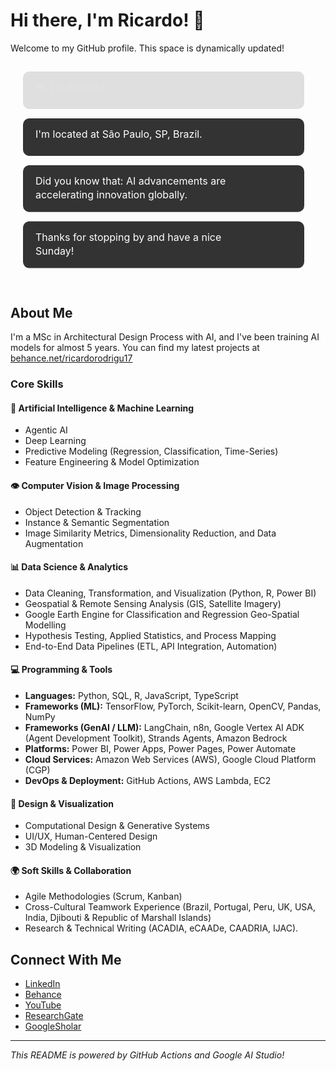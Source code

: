 # Hi there, I'm Ricardo! 👋

Welcome to my GitHub profile. This space is dynamically updated!

<!-- GENERATED_SVG_START -->

<svg width="500" viewBox="0 0 500 359.6" height="359.6" fill="none" xmlns="http://www.w3.org/2000/svg">
  <style>
    .bubble-bg { fill: #333333; rx: 10px; ry: 10px; }
    .bubble-text { font-family: -apple-system, BlinkMacSystemFont, "Segoe UI", Helvetica, Arial, sans-serif, "Apple Color Emoji", "Segoe UI Emoji"; font-size: 16px; fill: #FFFFFF; }
  </style>

  <rect x="20" y="15" width="450" height="60" class="bubble-bg">
    <animate attributeName="opacity" from="0" to="1" dur="0.6s" begin="0.0s" fill="freeze"/>
  </rect>

  <text x="40" y="46.0" class="bubble-text">
    <tspan> Hi, I'm Ricardo. </tspan>
    <animate attributeName="opacity" from="0" to="1" dur="0.6s" begin="0.0s" fill="freeze"/>
  </text>

  <rect x="20" y="90" width="450" height="60" class="bubble-bg">
    <animate attributeName="opacity" from="0" to="1" dur="0.6s" begin="0.7s" fill="freeze"/>
  </rect>

  <text x="40" y="121.0" class="bubble-text">
    <tspan> I'm located at São Paulo, SP, Brazil. </tspan>
    <animate attributeName="opacity" from="0" to="1" dur="0.6s" begin="0.7s" fill="freeze"/>
  </text>

  <rect x="20" y="165" width="450" height="74.8" class="bubble-bg">
    <animate attributeName="opacity" from="0" to="1" dur="0.6s" begin="1.4s" fill="freeze"/>
  </rect>

  <text x="40" y="196.0" class="bubble-text">
    <tspan> Did you know that: AI advancements are </tspan>
    <animate attributeName="opacity" from="0" to="1" dur="0.6s" begin="1.4s" fill="freeze"/>
  </text>

  <text x="40" y="218.4" class="bubble-text">
    <tspan> accelerating innovation globally. </tspan>
    <animate attributeName="opacity" from="0" to="1" dur="0.6s" begin="1.4s" fill="freeze"/>
  </text>

  <rect x="20" y="254.8" width="450" height="74.8" class="bubble-bg">
    <animate attributeName="opacity" from="0" to="1" dur="0.6s" begin="2.0999999999999996s" fill="freeze"/>
  </rect>

  <text x="40" y="285.8" class="bubble-text">
    <tspan> Thanks for stopping by and have a nice </tspan>
    <animate attributeName="opacity" from="0" to="1" dur="0.6s" begin="2.0999999999999996s" fill="freeze"/>
  </text>

  <text x="40" y="308.2" class="bubble-text">
    <tspan> Sunday! </tspan>
    <animate attributeName="opacity" from="0" to="1" dur="0.6s" begin="2.0999999999999996s" fill="freeze"/>
  </text>

</svg>

<!-- GENERATED_SVG_END -->

## About Me
I'm a MSc in Architectural Design Process with AI, and I've been training AI models for almost 5 years.
You can find my latest projects at [behance.net/ricardorodrigu17](https://www.behance.net/ricardorodrigu17)

### Core Skills  

#### 🤖 Artificial Intelligence & Machine Learning  
- Agentic AI
- Deep Learning 
- Predictive Modeling (Regression, Classification, Time-Series)  
- Feature Engineering & Model Optimization    

#### 👁️ Computer Vision & Image Processing  
- Object Detection & Tracking  
- Instance & Semantic Segmentation  
- Image Similarity Metrics, Dimensionality Reduction, and Data Augmentation  

#### 📊 Data Science & Analytics  
- Data Cleaning, Transformation, and Visualization (Python, R, Power BI)  
- Geospatial & Remote Sensing Analysis (GIS, Satellite Imagery) 
- Google Earth Engine for Classification and Regression Geo-Spatial Modelling 
- Hypothesis Testing, Applied Statistics, and Process Mapping  
- End-to-End Data Pipelines (ETL, API Integration, Automation)  

#### 💻 Programming & Tools  
- **Languages:** Python, SQL, R, JavaScript, TypeScript  
- **Frameworks (ML):** TensorFlow, PyTorch, Scikit-learn, OpenCV, Pandas, NumPy  
- **Frameworks (GenAI / LLM):** LangChain, n8n, Google Vertex AI ADK (Agent Development Toolkit), Strands Agents, Amazon Bedrock  
- **Platforms:** Power BI, Power Apps, Power Pages, Power Automate
- **Cloud Services:** Amazon Web Services (AWS), Google Cloud Platform (CGP)  
- **DevOps & Deployment:** GitHub Actions, AWS Lambda, EC2

#### 🎨 Design & Visualization  
- Computational Design & Generative Systems  
- UI/UX, Human-Centered Design  
- 3D Modeling & Visualization

#### 🌍 Soft Skills & Collaboration  
- Agile Methodologies (Scrum, Kanban)  
- Cross-Cultural Teamwork Experience (Brazil, Portugal, Peru, UK, USA, India, Djibouti & Republic of Marshall Islands) 
- Research & Technical Writing (ACADIA, eCAADe, CAADRIA, IJAC).


## Connect With Me
- [LinkedIn](https://linkedin.com/in/rcrarq)
- [Behance](https://www.behance.net/ricardorodrigu17)
- [YouTube](https://www.youtube.com/@ricardocesarrodrigues837)
- [ResearchGate](https://www.researchgate.net/profile/Ricardo-Rodrigues-26)
- [GoogleSholar](https://scholar.google.com.br/citations?user=mVCXbNIAAAAJ&hl=pt-BR&oi=ao)

---
*This README is powered by GitHub Actions and Google AI Studio!*
